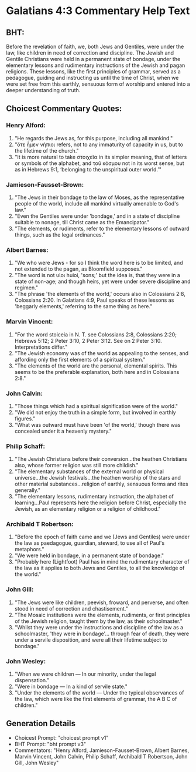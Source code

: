 # Galatians 4:3 Commentary Help Text

## BHT:
Before the revelation of faith, we, both Jews and Gentiles, were under the law, like children in need of correction and discipline. The Jewish and Gentile Christians were held in a permanent state of bondage, under the elementary lessons and rudimentary instructions of the Jewish and pagan religions. These lessons, like the first principles of grammar, served as a pedagogue, guiding and instructing us until the time of Christ, when we were set free from this earthly, sensuous form of worship and entered into a deeper understanding of truth.

## Choicest Commentary Quotes:
### Henry Alford:
1. "He regards the Jews as, for this purpose, including all mankind."
2. "ὅτε ἦμεν νήπιοι refers, not to any immaturity of capacity in us, but to the lifetime of the church."
3. "It is more natural to take στοιχεῖα in its simpler meaning, that of letters or symbols of the alphabet, and τοῦ κόσμου not in its worst sense, but as in Hebrews 9:1, ‘belonging to the unspiritual outer world.’"

### Jamieson-Fausset-Brown:
1. "The Jews in their bondage to the law of Moses, as the representative people of the world, include all mankind virtually amenable to God's law."
2. "Even the Gentiles were under 'bondage,' and in a state of discipline suitable to nonage, till Christ came as the Emancipator."
3. "The elements, or rudiments, refer to the elementary lessons of outward things, such as the legal ordinances."

### Albert Barnes:
1. "We who were Jews - for so I think the word here is to be limited, and not extended to the pagan, as Bloomfield supposes."
2. "The word is not υἱοι huioi, 'sons;' but the idea is, that they were in a state of non-age; and though heirs, yet were under severe discipline and regimen."
3. "The phrase 'the elements of the world,' occurs also in Colossians 2:8, Colossians 2:20. In Galatians 4:9, Paul speaks of these lessons as 'beggarly elements,' referring to the same thing as here."

### Marvin Vincent:
1. "For the word stoiceia in N. T. see Colossians 2:8, Colossians 2:20; Hebrews 5:12; 2 Peter 3:10, 2 Peter 3:12. See on 2 Peter 3:10. Interpretations differ."
2. "The Jewish economy was of the world as appealing to the senses, and affording only the first elements of a spiritual system."
3. "The elements of the world are the personal, elemental spirits. This seems to be the preferable explanation, both here and in Colossians 2:8."

### John Calvin:
1. "Those things which had a spiritual signification were of the world."
2. "We did not enjoy the truth in a simple form, but involved in earthly figures."
3. "What was outward must have been 'of the world,' though there was concealed under it a heavenly mystery."

### Philip Schaff:
1. "The Jewish Christians before their conversion...the heathen Christians also, whose former religion was still more childish." 
2. "The elementary substances of the external world or physical universe...the Jewish festivals...the heathen worship of the stars and other material substances...religion of earthly, sensuous forms and rites generally."
3. "The elementary lessons, rudimentary instruction, the alphabet of learning...Paul represents here the religion before Christ, especially the Jewish, as an elementary religion or a religion of childhood."

### Archibald T Robertson:
1. "Before the epoch of faith came and we (Jews and Gentiles) were under the law as paedagogue, guardian, steward, to use all of Paul's metaphors."
2. "We were held in bondage, in a permanent state of bondage."
3. "Probably here (Lightfoot) Paul has in mind the rudimentary character of the law as it applies to both Jews and Gentiles, to all the knowledge of the world."

### John Gill:
1. "The Jews were like children, peevish, froward, and perverse, and often stood in need of correction and chastisement."
2. "The Mosaic institutions were the elements, rudiments, or first principles of the Jewish religion, taught them by the law, as their schoolmaster."
3. "Whilst they were under the instructions and discipline of the law as a schoolmaster, 'they were in bondage'... through fear of death, they were under a servile disposition, and were all their lifetime subject to bondage."

### John Wesley:
1. "When we were children — In our minority, under the legal dispensation."
2. "Were in bondage — In a kind of servile state."
3. "Under the elements of the world — Under the typical observances of the law, which were like the first elements of grammar, the A B C of children."


## Generation Details
- Choicest Prompt: "choicest prompt v1"
- BHT Prompt: "bht prompt v3"
- Commentators: "Henry Alford, Jamieson-Fausset-Brown, Albert Barnes, Marvin Vincent, John Calvin, Philip Schaff, Archibald T Robertson, John Gill, John Wesley"
